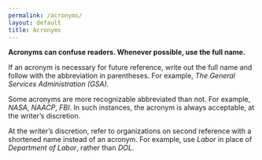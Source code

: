 ```yaml
---
permalink: /acronyms/
layout: default
title: Acronyms
---
```

**Acronyms can confuse readers. Whenever possible, use the full name.**

If an acronym is necessary for future reference, write out the full name
and follow with the abbreviation in parentheses. For example, *The
General Services Administration (GSA)*.

Some acronyms are more recognizable abbreviated than not. For example,
*NASA*, *NAACP*, *FBI*. In such instances, the acronym is always
acceptable, at the writer’s discretion.

At the writer’s discretion, refer to organizations on second reference
with a shortened name instead of an acronym. For example, use *Labor* in
place of *Department of Labor*, rather than *DOL.*
